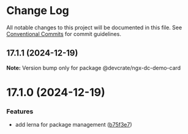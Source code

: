 # Change Log

All notable changes to this project will be documented in this file.
See [Conventional Commits](https://conventionalcommits.org) for commit guidelines.

## 17.1.1 (2024-12-19)

**Note:** Version bump only for package @devcrate/ngx-dc-demo-card





# 17.1.0 (2024-12-19)


### Features

* add lerna for package management ([b75f3e7](https://github.com/danda-panda-bytes/devcrate/commit/b75f3e7a414d7e7b02df9de17529212ae14f9169))
